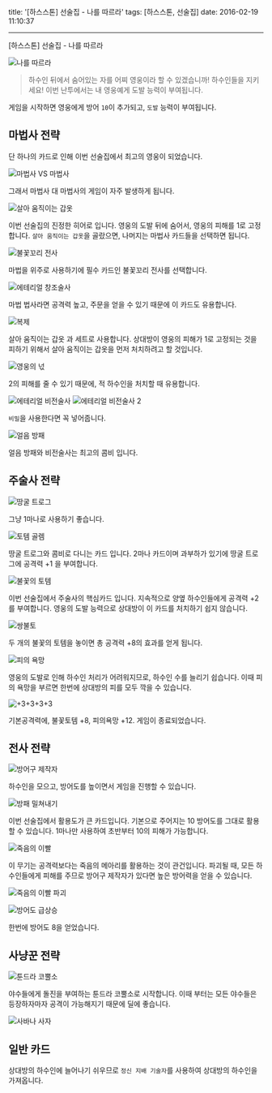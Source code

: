 title: '[하스스톤] 선술집 - 나를 따르라'
tags: [하스스톤, 선술집]
date: 2016-02-19 11:10:37

---
[하스스톤] 선술집 - 나를 따르라

![나를 따르라](https://goo.gl/1eP76k)

> 하수인 뒤에서 숨어있는 자를 어찌 영웅이라 할 수 있겠습니까! 하수인들을 지키세요! 이번 난투에서는 내 영웅예게 도발 능력이 부여됩니다. 

게임을 시작하면 영웅에게 방어 `10`이 추가되고, `도발` 능력이 부여됩니다.


## 마법사 전략

단 하나의 카드로 인해 이번 선술집에서 최고의 영웅이 되었습니다. 

![마법사 VS 마법사](https://goo.gl/k31X6v)

그래서 마법사 대 마법사의 게임이 자주 발생하게 됩니다.

![살아 움직이는 갑옷](https://goo.gl/KR4L1w)

이번 선술집의 진정한 히어로 입니다. 영웅의 도발 뒤에 숨어서, 영웅의 피해를 1로 고정합니다.
`살아 움직이는 갑옷`을 골랐으면, 나머지는 마법사 카드들을 선택하면 됩니다.

![불꽃꼬리 전사](https://goo.gl/oZQ2It)

마법을 위주로 사용하기에 필수 카드인 불꽃꼬리 전사를 선택합니다. 

![에테리얼 창조술사](https://goo.gl/FV5nXA)

마법 법사라면 공격력 높고, 주문을 얻을 수 있기 때문에 이 카드도 유용합니다.

![복제](https://goo.gl/BX4ulN)

살아 움직이는 갑옷 과 세트로 사용합니다. 상대방이 영웅의 피해가 1로 고정되는 것을 피하기 위해서 살아 움직이는 갑옷을 먼저 처치하려고 할 것입니다.

![영웅의 넋](https://goo.gl/1IEVMu)

2의 피해를 줄 수 있기 때문에, 적 하수인을 처치할 때 유용합니다.


![에테리얼 비전술사](https://goo.gl/s8v5ak)
![에테리얼 비전술사 2](https://goo.gl/1VWXxV)

`비밀`을 사용한다면 꼭 넣어줍니다.

![얼음 방패](https://goo.gl/WtzFAj)

얼음 방패와 비전술사는 최고의 콤비 입니다.





## 주술사 전략

![땅굴 트로그](https://goo.gl/hYajiO)

그냥 1마나로 사용하기 좋습니다.

![토템 골렘](https://goo.gl/fGzKLG)

땅굴 트로그와 콤비로 다니는 카드 입니다. 2마나 카드이며 과부하가 있기에 땅굴 트로그에 공격력 +1 을 부여합니다. 

![불꽃의 토템](https://goo.gl/ts7VWA)

이번 선술집에서 주술사의 핵심카드 입니다. 지속적으로 양옆 하수인들에게 공격력 +2 를 부여합니다. 영웅의 도발 능력으로 상대방이 이 카드를 처치하기 쉽지 않습니다.

![쌍불토](https://goo.gl/u46iZC)

두 개의 불꽃의 토템을 놓이면 총 공격력 +8의 효과를 얻게 됩니다.

![피의 욕망](https://goo.gl/8WX7a7)

영웅의 도발로 인해 하수인 처리가 어려워지므로, 하수인 수를 늘리기 쉽습니다. 이때 피의 욕망을 부르면  한번에 상대방의 피를 모두 깍을 수 있습니다.

![+3+3+3+3](https://goo.gl/mS6vl4)

기본공격력에, 불꽃토템 +8, 피의욕망 +12. 게임이 종료되었습니다.



## 전사 전략

![방어구 제작자](https://goo.gl/hHsYx9)

하수인을 모으고, 방어도를 높이면서 게임을 진행할 수 있습니다.

![방패 밀쳐내기](https://goo.gl/WRKf4X)

이번 선술집에서 활용도가 큰 카드입니다. 기본으로 주어지는 10 방어도를 그대로 활용할 수 있습니다. 1마나만 사용하여 초반부터 10의 피해가 가능합니다.

![죽음의 이빨](https://goo.gl/b0jUPs)

이 무기는 공격력보다는 죽음의 메아리를 활용하는 것이 관건입니다. 파괴될 때, 모든 하수인들에게 피해를 주므로 방어구 제작자가 있다면 높은 방어력을 얻을 수 있습니다.

![죽음의 이빨 파괴](https://goo.gl/zTp9YP)

![방어도 급상승](https://goo.gl/T4enNw)

한번에 방어도 8을 얻었습니다.


## 사냥꾼 전략

![툰드라 코뿔소](https://goo.gl/QiYrJ5)

야수들에게 돌진을 부여하는 툰드라 코뿔소로 시작합니다. 이때 부터는 모든 야수들은 등장하자마자 공격이 가능해지기 때문에 딜에 좋습니다.

![사바나 사자](https://goo.gl/kktIBD)





## 일반 카드

상대방의 하수인에 늘어나기 쉬우므로 `정신 지배 기술자`를 사용하여 상대방의 하수인을 가져옵니다. 

